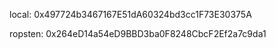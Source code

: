 local:
0x497724b3467167E51dA60324bd3cc1F73E30375A


ropsten:
0x264eD14a54eD9BBD3ba0F8248CbcF2Ef2a7c9da1
